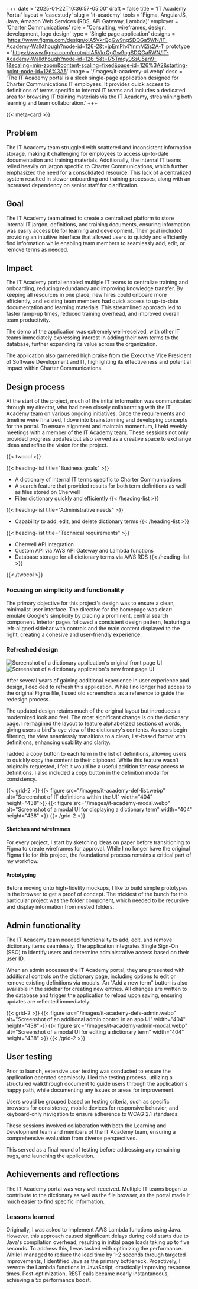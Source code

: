 +++
date = '2025-01-22T10:36:57-05:00'
draft = false
title = 'IT Academy Portal'
layout = 'casestudy'
slug = 'it-academy'
tools = 'Figma, AngularJS, Java, Amazon Web Services (RDS, API Gateway, Lambda)'
employer = 'Charter Communications'
role = 'Consulting, wireframes, design, development, logo design'
type = 'Single page application'
designs = 'https://www.figma.com/design/olA5VkrQgGw9ngSDQGa5WN/IT-Academy-Walkthough?node-id=126-2&t=jpEmPh4YnmM2is2A-1'
prototype = 'https://www.figma.com/proto/olA5VkrQgGw9ngSDQGa5WN/IT-Academy-Walkthough?node-id=126-5&t=l75Tmqy0SsU5ari9-1&scaling=min-zoom&content-scaling=fixed&page-id=126%3A2&starting-point-node-id=126%3A5'
image = '/images/it-academy-ui.webp'
desc = 'The IT Academy portal is a sleek single-page application designed for Charter Communications IT employees. It provides quick access to definitions of terms specific to internal IT teams and includes a dedicated area for browsing IT training materials via the IT Academy, streamlining both learning and team collaboration.'
+++

{{< meta-card >}}

## Problem

The IT Academy team struggled with scattered and inconsistent information storage, making it challenging for employees to access up-to-date documentation and training materials. Additionally, the internal IT teams relied heavily on jargon specific to Charter Communications, which further emphasized the need for a consolidated resource. This lack of a centralized system resulted in slower onboarding and training processes, along with an increased dependency on senior staff for clarification.

## Goal

The IT Academy team aimed to create a centralized platform to store internal IT jargon, definitions, and training documents, ensuring information was easily accessible for learning and development. Their goal included providing an intuitive interface that allowed users to quickly and efficiently find information while enabling team members to seamlessly add, edit, or remove terms as needed.

## Impact

The IT Academy portal enabled multiple IT teams to centralize training and onboarding, reducing redundancy and improving knowledge transfer. By keeping all resources in one place, new hires could onboard more efficiently, and existing team members had quick access to up-to-date documentation and learning materials. This streamlined approach led to faster ramp-up times, reduced training overhead, and improved overall team productivity.

The demo of the application was extremely well-received, with other IT teams immediately expressing interest in adding their own terms to the database, further expanding its value across the organization.

The application also garnered high praise from the Executive Vice President of Software Development and IT, highlighting its effectiveness and potential impact within Charter Communications.

## Design process

At the start of the project, much of the initial information was communicated through my director, who had been closely collaborating with the IT Academy team on various ongoing initiatives. Once the requirements and timeline were finalized, I dove into brainstorming and developing concepts for the portal. To ensure alignment and maintain momentum, I held weekly meetings with a member of the IT Academy team. These sessions not only provided progress updates but also served as a creative space to exchange ideas and refine the vision for the project.

{{< twocol >}}

{{< heading-list title="Business goals" >}}

- A dictionary of internal IT terms specific to Charter Communications
- A search feature that provided results for both term definitions as well as files stored on Cherwell
- Filter dictionary quickly and efficiently
  {{< /heading-list >}}

{{< heading-list title="Administrative needs" >}}

- Capability to add, edit, and delete dictionary terms
  {{< /heading-list >}}

{{< heading-list title="Technical requirements" >}}

- Cherwell API integration
- Custom API via AWS API Gateway and Lambda functions
- Database storage for all dictionary terms via AWS RDS
  {{< /heading-list >}}

{{< /twocol >}}

### Focusing on simplicity and functionality

The primary objective for this project's design was to ensure a clean, minimalist user interface. The directive for the homepage was clear: emulate Google's simplicity by placing a prominent, central search component. Interior pages followed a consistent design pattern, featuring a left-aligned sidebar with controls and the main content displayed to the right, creating a cohesive and user-friendly experience.

### Refreshed design

<two-up class="my-two-up radius shadow">
    <img alt="Screenshot of a dictionary application's original front page UI" src="/images/it-academy-og-fp.webp">
    <img alt="Screenshot of a dictionary application's new front page UI" src="/images/it-academy-fp.webp">
</two-up>

After several years of gaining additional experience in user experience and design, I decided to refresh this application. While I no longer had access to the original Figma file, I used old screenshots as a reference to guide the redesign process.

The updated design retains much of the original layout but introduces a modernized look and feel. The most significant change is on the dictionary page. I reimagined the layout to feature alphabetized sections of words, giving users a bird's-eye view of the dictionary's contents. As users begin filtering, the view seamlessly transitions to a clean, list-based format with definitions, enhancing usability and clarity.

I added a copy button to each term in the list of definitions, allowing users to quickly copy the content to their clipboard. While this feature wasn’t originally requested, I felt it would be a useful addition for easy access to definitions. I also included a copy button in the definition modal for consistency.

{{< grid-2 >}}
{{< figure src="/images/it-academy-def-list.webp" alt="Screenshot of IT definitions within the UI" width="404" height="438">}}
{{< figure src="/images/it-academy-modal.webp" alt="Screenshot of a modal UI for displaying a dictionary term" width="404" height="438" >}}
{{< /grid-2 >}}

#### Sketches and wireframes

For every project, I start by sketching ideas on paper before transitioning to Figma to create wireframes for approval. While I no longer have the original Figma file for this project, the foundational process remains a critical part of my workflow.

#### Prototyping

Before moving onto high-fidelity mockups, I like to build simple prototypes in the browser to get a proof of concept. The trickiest of the bunch for this particular project was the folder component, which needed to be recursive and display information from nested folders.

## Admin functionality

The IT Academy team needed functionality to add, edit, and remove dictionary items seamlessly. The application integrates Single Sign-On (SSO) to identify users and determine administrative access based on their user ID.

When an admin accesses the IT Academy portal, they are presented with additional controls on the dictionary page, including options to edit or remove existing definitions via modals. An "Add a new term" button is also available in the sidebar for creating new entries. All changes are written to the database and trigger the application to reload upon saving, ensuring updates are reflected immediately.

{{< grid-2 >}}
{{< figure src="/images/it-academy-defs-admin.webp" alt="Screenshot of an additional admin control in an app UI" width="404" height="438">}}
{{< figure src="/images/it-academy-admin-modal.webp" alt="Screenshot of a modal UI for editing a dictionary term" width="404" height="438" >}}
{{< /grid-2 >}}

## User testing

Prior to launch, extensive user testing was conducted to ensure the application operated seamlessly. I led the testing process, utilizing a structured walkthrough document to guide users through the application's happy path, while documenting any issues or areas for improvement.

Users would be grouped based on testing criteria, such as specific browsers for consistency, mobile devices for responsive behavior, and keyboard-only navigation to ensure adherence to WCAG 2.1 standards.

These sessions involved collaboration with both the Learning and Development team and members of the IT Academy team, ensuring a comprehensive evaluation from diverse perspectives.

This served as a final round of testing before addressing any remaining bugs, and launching the application.

## Achievements and reflections

The IT Academy portal was very well received. Multiple IT teams began to contribute to the dictionary as well as the file browser, as the portal made it much easier to find specific information.

### Lessons learned

Originally, I was asked to implement AWS Lambda functions using Java. However, this approach caused significant delays during cold starts due to Java's compilation overhead, resulting in initial page loads taking up to five seconds. To address this, I was tasked with optimizing the performance. While I managed to reduce the load time by 1-2 seconds through targeted improvements, I identified Java as the primary bottleneck. Proactively, I rewrote the Lambda functions in JavaScript, drastically improving response times. Post-optimization, REST calls became nearly instantaneous, achieving a 5x performance boost.
